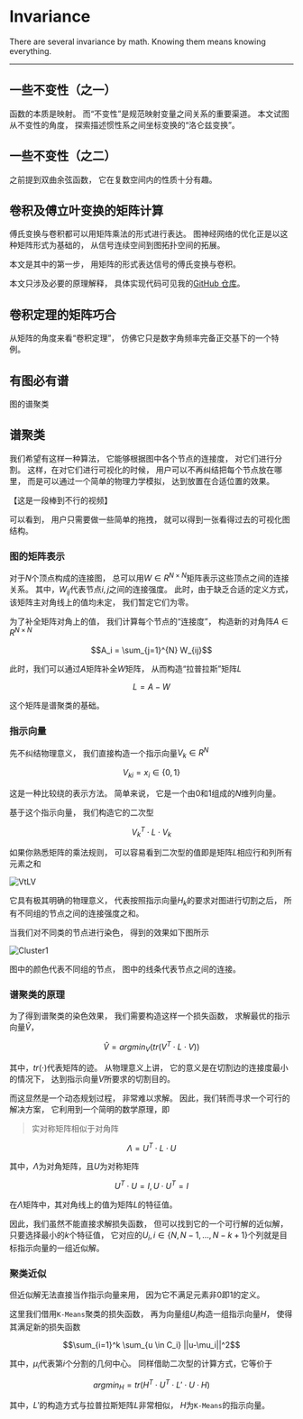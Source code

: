 # Invariance

There are several invariance by math.
Knowing them means knowing everything.

---
## 一些不变性（之一）

函数的本质是映射。
而“不变性”是规范映射变量之间关系的重要渠道。
本文试图从不变性的角度，
探索描述惯性系之间坐标变换的“洛仑兹变换”。

## 一些不变性（之二）

之前提到双曲余弦函数，
它在复数空间内的性质十分有趣。

## 卷积及傅立叶变换的矩阵计算

傅氏变换与卷积都可以用矩阵乘法的形式进行表达。
图神经网络的优化正是以这种矩阵形式为基础的，
从信号连续空间到图拓扑空间的拓展。

本文是其中的第一步，
用矩阵的形式表达信号的傅氏变换与卷积。

本文只涉及必要的原理解释，
具体实现代码可见我的[GitHub 仓库](https://github.com/listenzcc/JupyterScripts.git "GitHub 仓库")。

## 卷积定理的矩阵巧合

从矩阵的角度来看“卷积定理”，
仿佛它只是数字角频率完备正交基下的一个特例。

## 有图必有谱

图的谱聚类

## 谱聚类

我们希望有这样一种算法，
它能够根据图中各个节点的连接度，
对它们进行分割。
这样，在对它们进行可视化的时候，
用户可以不再纠结把每个节点放在哪里，
而是可以通过一个简单的物理力学模拟，
达到放置在合适位置的效果。

【这是一段棒到不行的视频】

可以看到，
用户只需要做一些简单的拖拽，
就可以得到一张看得过去的可视化图结构。

### 图的矩阵表示

对于$N$个顶点构成的连接图，
总可以用$W \in R^{N \times N}$矩阵表示这些顶点之间的连接关系。
其中，$W_{ij}$代表节点$i, j$之间的连接强度。
此时，由于缺乏合适的定义方式，
该矩阵主对角线上的值均未定，
我们暂定它们为零。

为了补全矩阵对角上的值，
我们计算每个节点的“连接度”，
构造新的对角阵$A \in R^{N \times N}$

$$A_i = \sum_{j=1}^{N} W_{ij}$$

此时，我们可以通过$A$矩阵补全$W$矩阵，
从而构造“拉普拉斯”矩阵$L$

$$L = A - W$$

这个矩阵是谱聚类的基础。

### 指示向量

先不纠结物理意义，
我们直接构造一个指示向量$V_k \in R^N$

$$V_{ki} = x_i \in \{0, 1\}$$

这是一种比较绕的表示方法。
简单来说，
它是一个由$0$和$1$组成的$N$维列向量。

基于这个指示向量，
我们构造它的二次型

$$V_k^T \cdot L \cdot V_k$$

如果你熟悉矩阵的乘法规则，
可以容易看到二次型的值即是矩阵$L$相应行和列所有元素之和

![VtLV](VtLV.png)

它具有极其明确的物理意义，
代表按照指示向量$H_k$的要求对图进行切割之后，
所有不同组的节点之间的连接强度之和。

当我们对不同类的节点进行染色，
得到的效果如下图所示

![Cluster1](Cluster1.png)

图中的颜色代表不同组的节点，
图中的线条代表节点之间的连接。

### 谱聚类的原理

为了得到谱聚类的染色效果，
我们需要构造这样一个损失函数，
求解最优的指示向量$\hat{V}$，

$$\hat{V} = argmin_V (tr(V^T \cdot L \cdot V)) $$

其中，$tr(\cdot)$代表矩阵的迹。
从物理意义上讲，
它的意义是在切割边的连接度最小的情况下，
达到指示向量$V$所要求的切割目的。

而这显然是一个动态规划过程，
非常难以求解。
因此，我们转而寻求一个可行的解决方案，
它利用到一个简明的数学原理，即

> 实对称矩阵相似于对角阵

$$\Lambda = U^T \cdot L \cdot U$$

其中，$\Lambda$为对角矩阵，且$U$为对称矩阵

$$U^T \cdot U = I, U \cdot U^T = I $$

在$\Lambda$矩阵中，其对角线上的值为矩阵$L$的特征值。

因此，我们虽然不能直接求解损失函数，
但可以找到它的一个可行解的近似解，
只要选择最小的$k$个特征值，
它对应的$U_i, i \in \{N, N-1, \dots, N-k+1\}$个列就是目标指示向量的一组近似解。

### 聚类近似

但近似解无法直接当作指示向量来用，
因为它不满足元素非$0$即$1$的定义。

这里我们借用`K-Means`聚类的损失函数，
再为向量组$U_i$构造一组指示向量$H$，
使得其满足新的损失函数

$$\sum_{i=1}^k \sum_{u \in C_i} ||u-\mu_i||^2$$

其中，$\mu_i$代表第$i$个分割的几何中心。
同样借助二次型的计算方式，它等价于

$$argmin_{H} = tr(H^T \cdot U^T \cdot L' \cdot U \cdot H)$$

其中，$L'$的构造方式与拉普拉斯矩阵$L$非常相似，
$H$为`K-Means`的指示向量。


